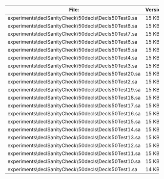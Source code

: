 File:|Version0|Version1|Version2
---|---|---|---
experiments\declSanityCheck\50decls\Decls50Test9.sa|15 KB|16 KB|16 KB
experiments\declSanityCheck\50decls\Decls50Test8.sa|15 KB|16 KB|16 KB
experiments\declSanityCheck\50decls\Decls50Test7.sa|15 KB|15 KB|15 KB
experiments\declSanityCheck\50decls\Decls50Test6.sa|15 KB|15 KB|15 KB
experiments\declSanityCheck\50decls\Decls50Test5.sa|15 KB|15 KB|15 KB
experiments\declSanityCheck\50decls\Decls50Test4.sa|15 KB|16 KB|16 KB
experiments\declSanityCheck\50decls\Decls50Test3.sa|15 KB|16 KB|16 KB
experiments\declSanityCheck\50decls\Decls50Test20.sa|15 KB|16 KB|16 KB
experiments\declSanityCheck\50decls\Decls50Test2.sa|15 KB|16 KB|16 KB
experiments\declSanityCheck\50decls\Decls50Test19.sa|15 KB|16 KB|16 KB
experiments\declSanityCheck\50decls\Decls50Test18.sa|15 KB|16 KB|16 KB
experiments\declSanityCheck\50decls\Decls50Test17.sa|15 KB|16 KB|16 KB
experiments\declSanityCheck\50decls\Decls50Test16.sa|15 KB|15 KB|15 KB
experiments\declSanityCheck\50decls\Decls50Test15.sa|15 KB|16 KB|16 KB
experiments\declSanityCheck\50decls\Decls50Test14.sa|15 KB|16 KB|16 KB
experiments\declSanityCheck\50decls\Decls50Test13.sa|15 KB|16 KB|16 KB
experiments\declSanityCheck\50decls\Decls50Test12.sa|15 KB|15 KB|15 KB
experiments\declSanityCheck\50decls\Decls50Test11.sa|15 KB|16 KB|16 KB
experiments\declSanityCheck\50decls\Decls50Test10.sa|15 KB|16 KB|16 KB
experiments\declSanityCheck\50decls\Decls50Test1.sa|14 KB|15 KB|15 KB
